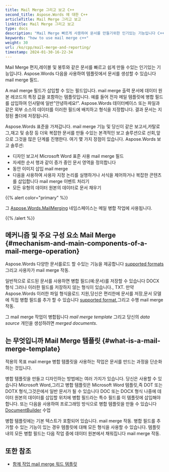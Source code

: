 ```yaml
---
title: Mail Merge 그리고 보고 C++
second_title: Aspose.Words 에 대한 C++
articleTitle: Mail Merge 그리고 보고
linktitle: Mail Merge 그리고 보고
type: docs
description: "Mail Merge 빠르게 사용하여 문서를 만들기위한 인기있는 기능입니다 C++. Aspose.Words 에 대한 C++ 표준을 가져갑니다. mail merge 기능 및 당신이 같은 보고서,카탈로그,재고 및 송장 등 더욱 복잡한 문서를 만들 수있는 본격적인 보고 솔루션으로 선회,앞으로 그것을 많은 단계를 진행한다."
keywords: "how to use mail merge c++"
weight: 30
url: /ko/cpp/mail-merge-and-reporting/
timestamp: 2024-01-30-16-22-34
---
```


Mail Merge 편지,레이블 및 봉투와 같은 문서를 빠르고 쉽게 만들 수있는 인기있는 기능입니다. Aspose.Words 다음을 사용하여 템플릿에서 문서를 생성할 수 있습니다 mail merge 필드.

A mail merge 필드가 삽입할 수 있는 필드입니다. mail merge 출력 문서에 데이터 원본 레코드의 특정 값을 포함하는 템플릿입니다. 예를 들어 전자 메일 템플릿에 병합 필드를 삽입하여 인사말에 일반"안녕하세요!". Aspose.Words 데이터베이스 또는 파일과 같은 외부 소스의 데이터를 이러한 필드에 배치하고 형식을 지정합니다. 결과 문서는 지정된 폴더에 저장됩니다.

Aspose.Words 표준을 가져갑니다. mail merge 기능 및 당신이 같은 보고서,카탈로그,재고 및 송장 등 더욱 복잡한 문서를 만들 수있는 본격적인 보고 솔루션으로 선회,앞으로 그것을 많은 단계를 진행한다. 여기 몇 가지 장점이 있습니다. Aspose.Words 보고 솔루션:

- 디자인 보고서 Microsoft Word 표준 사용 mail merge 필드
- 자세한 순서 행과 같이 증가 중인 문서 영역을 정의합니다
- 동안 이미지 삽입 mail merge
- 다음을 사용하여 사용자 지정 논리를 실행하거나 서식을 제어하거나 복잡한 콘텐츠를 삽입합니다 mail merge 이벤트 처리기
- 모든 유형의 데이터 원본의 데이터로 문서 채우기

{{% alert color="primary" %}}

그 [Aspose.Words.MailMerging](https://reference.aspose.com/words/cpp/aspose.words.mailmerging/) 네임스페이스는 메일 병합 작업에 사용됩니다.

{{% /alert %}}

## 메커니즘 및 주요 구성 요소 Mail Merge {#mechanism-and-main-components-of-a-mail-merge-operation}

Aspose.Words 다양한 문서를로드 할 수있는 기능을 제공합니다 [supported formats](https://reference.aspose.com/words/cpp/aspose.words/loadformat/) 그리고 사용자가 mail merge 작동.

일반적으로 로드된 문서를 사용하면 병합 필드(예:문서)를 저장할 수 있습니다 DOCX 형식 그러나 이러한 필드를 저장하지 않는 형식이 있습니다., TXT. 만약 Aspose.Words 이러한 파일 형식을로드 지원,당신은 편리한에 문서를 저장,문서 모델에 직접 병합 필드를 추가 할 수 있습니다 [supported format](https://reference.aspose.com/words/cpp/aspose.words/saveformat/),그리고 수행 mail merge 작동.

그 mail merge 작업이 병합됩니다 *mail merge template* 그리고 당신의 *data source* 개인을 생성하려면 *merged documents*.

## 는 무엇입니까 Mail Merge 템플릿 {#what-is-a-mail-merge-template}

적용의 목표 mail merge 병합 템플릿을 사용하는 작업은 문서를 만드는 과정을 단순화하는 것입니다.

병합 템플릿을 만들고 디자인하는 방법에는 여러 가지가 있습니다. 당신은 사용할 수 있습니다 Microsoft Word,그리고 병합 템플릿은 Microsoft Word 템플릿,즉 DOT 또는 DOTX 형식,그것은에서 일반 문서가 될 수 있습니다 DOC 또는 DOCX 형식 나중에 데이터 원본의 데이터를 삽입할 위치에 병합 필드라는 특수 필드를 이 템플릿에 삽입해야 합니다. 또는 다음을 사용하여 프로그래밍 방식으로 병합 템플릿을 만들 수 있습니다 [DocumentBuilder](https://reference.aspose.com/words/cpp/aspose.words/documentbuilder/) 수업

병합 템플릿에는 기본 텍스트가 포함되어 있습니다. mail merge 작동. 병합 필드를 추가할 수 있는 기능이 있는 경우 템플릿에 대해 모든 형식을 사용할 수 있습니다. 템플릿 내의 모든 병합 필드는 다음 작업 중에 데이터 원본에서 채워집니다 mail merge 작동.


## 또한 참조

- [함께 작업 mail merge 워드 템플릿](https://docs.microsoft.com/en-us/power-platform/admin/work-mail-merge-templates)
